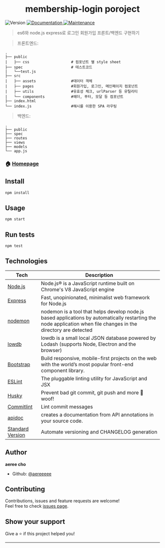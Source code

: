 <h1 align="center">membership-login poroject </h1>
<p>
  <img alt="Version" src="https://img.shields.io/badge/version-1.0.0-blue.svg?cacheSeconds=2592000" />
  <a href="https://github.com/aereeeee/membership-login#readme">
    <img alt="Documentation" src="https://img.shields.io/badge/documentation-yes-brightgreen.svg" target="_blank" />
  </a>
  <a href="https://github.com/aereeeee/membership-login/graphs/commit-activity">
    <img alt="Maintenance" src="https://img.shields.io/badge/Maintained%3F-yes-green.svg" target="_blank" />
  </a>
</p>

> es6와 node.js express로 로그인 회원가입 프론트/백엔드 구현하기

> 프론트엔드:

```
.
├── public
|   ├── css                   # 컴포넌트 별 style sheet
├── spec                      # 테스트코드
|   └──test.js
├── src
|   ├── assets                #데이터 객체
|   ├── pages                 #회원가입, 로그인, 메인페이지 컴포넌트
|   ├── utils                 #유효성 체크, urlParser 등 유틸리티
|   └── components            #헤더, 푸터, 모달 등 컴포넌트
├── index.html
└── index.js                  #해시를 이용한 SPA 라우팅
```

> 백엔드:

```
.
├── public
├── spec
├── routes
├── views
├── models
└── app.js
```

### 🏠 [Homepage](https://github.com/aereeeee/membership-login#readme)

## Install

```sh
npm install
```

## Usage

```sh
npm start
```

## Run tests

```sh
npm test
```

## Technologies

| **Tech**                                                                       | **Description**                                                                                                                                                  |
| ------------------------------------------------------------------------------ | ---------------------------------------------------------------------------------------------------------------------------------------------------------------- |
| [Node.js](https://nodejs.org/ko/)                                              | Node.js® is a JavaScript runtime built on Chrome's V8 JavaScript engine                                                                                          |
| [Express](https://expressjs.com/)                                              | Fast, unopinionated, minimalist web framework for Node.js                                                                                                        |
| [nodemon](https://www.npmjs.com/package/nodemon)                               | nodemon is a tool that helps develop node.js based applications by automatically restarting the node application when file changes in the directory are detected |
| [lowdb](https://github.com/typicode/lowdb)                                     | lowdb is a small local JSON database powered by Lodash (supports Node, Electron and the browser)                                                                 |
| [Bootstrap](https://getbootstrap.com/)                                         | Build responsive, mobile-first projects on the web with the world’s most popular front-end component library.                                                    |
| [ESLint](https://eslint.org/)                                                  | The pluggable linting utility for JavaScript and JSX                                                                                                             |
| [Husky](https://github.com/typicode/husky)                                     | Prevent bad git commit, git push and more 🐶 woof!                                                                                                               |
| [Commitlint](https://commitlint.js.org)                                        | Lint commit messages                                                                                                                                             |
| [apidoc](https://http://apidocjs.com)                                          | creates a documentation from API annotations in your source code.                                                                                                |
| [Standard Version](https://github.com/conventional-changelog/standard-version) | Automate versioning and CHANGELOG generation                                                                                                                     |

## Author

**aeree cho**

- Github: [@aereeeee](https://github.com/aereeeee)

## Contributing

Contributions, issues and feature requests are welcome!<br />Feel free to check [issues page](https://github.com/aereeeee/membership-login/issues).

## Show your support

Give a ⭐️ if this project helped you!

---
